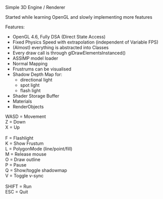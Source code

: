 Simple 3D Engine / Renderer

Started while learning OpenGL and slowly implementing more features

Features:
- OpenGL 4.6, Fully DSA (Direct State Access)
- Fixed Physics Speed with extrapolation (independent of Variable FPS)
- (Almost) everything is abstracted into Classes
- Every draw call is through glDrawElementsInstanced()
- ASSIMP model loader
- Normal Mapping
- Frustrums can be visualised
- Shadow Depth Map for:
  -   directional light
  -   spot light
  -   flash light 
- Shader Storage Buffer
- Materials
- RenderObjects

WASD = Movement
<br>Z = Down
<br>X = Up
<br>
<br>F = Flashlight
<br>K = Show Frustum
<br>L = PolygonMode (line/point/fill)
<br>M = Release mouse
<br>O = Draw outline
<br>P = Pause
<br>Q = Show/toggle shadowmap
<br>V = Toggle v-sync
<br>
<br>SHIFT = Run
<br>ESC = Quit
